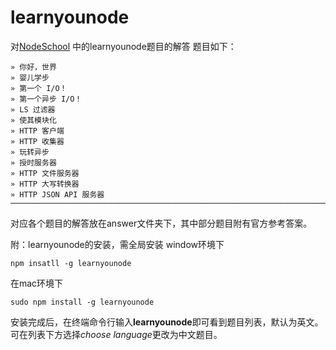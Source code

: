 # learnyounode
对[NodeSchool](https://nodeschool.io/zh-cn/#workshoppers) 中的learnyounode题目的解答
题目如下：
```
» 你好，世界                                                       
» 婴儿学步                                                         
» 第一个 I/O！                                                     
» 第一个异步 I/O！                                                 
» LS 过滤器                                                       
» 使其模块化                                                       
» HTTP 客户端                                                      
» HTTP 收集器                                                      
» 玩转异步                                                         
» 授时服务器                                                       
» HTTP 文件服务器                                                  
» HTTP 大写转换器                                                  
» HTTP JSON API 服务器                                            
─────────────────────────────────────────────────────────────────────────
```
对应各个题目的解答放在answer文件夹下，其中部分题目附有官方参考答案。

附：learnyounode的安装，需全局安装
window环境下
```
npm insatll -g learnyounode
```
在mac环境下
```
sudo npm install -g learnyounode
```
安装完成后，在终端命令行输入**learnyounode**即可看到题目列表，默认为英文。可在列表下方选择*choose language*更改为中文题目。

